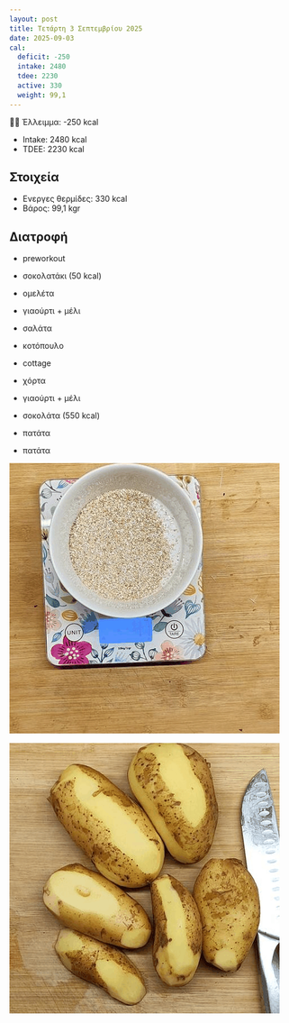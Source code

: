 ```yaml
---
layout: post
title: Τετάρτη 3 Σεπτεμβρίου 2025
date: 2025-09-03
cal:
  deficit: -250
  intake: 2480
  tdee: 2230
  active: 330
  weight: 99,1
---
```


👎🏻 Έλλειμμα: <span class="red">-250 kcal</span>

- Intake: 2480 kcal
- ΤDEE: 2230 kcal

## Στοιχεία

- Ενεργες θερμίδες: 330 kcal
- Βάρος: 99,1 kgr

## Διατροφή

- preworkout
- σοκολατάκι (50 kcal)

- ομελέτα
- γιαούρτι + μέλι

- σαλάτα

- κοτόπουλο
- cottage
- χόρτα
- γιαούρτι + μέλι
- σοκολάτα (550 kcal)
- πατάτα
- πατάτα




![pic](/pics/2025-09-03/out.gif)<br>

![pic](/pics/2025-09-03/potato.gif)<br>